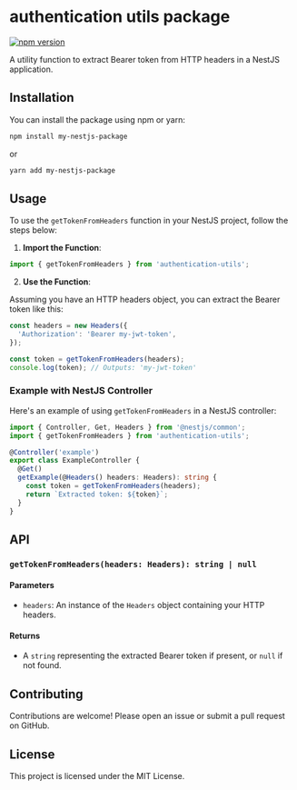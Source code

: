 # authentication utils package

[![npm version](https://badge.fury.io/js/my-nestjs-package.svg)](https://badge.fury.io/js/my-nestjs-package)

A utility function to extract Bearer token from HTTP headers in a NestJS application.

## Installation

You can install the package using npm or yarn:

```sh
npm install my-nestjs-package
```

or

```sh
yarn add my-nestjs-package
```

## Usage

To use the `getTokenFromHeaders` function in your NestJS project, follow the steps below:

1. **Import the Function**:

```typescript
import { getTokenFromHeaders } from 'authentication-utils';
```

2. **Use the Function**:

Assuming you have an HTTP headers object, you can extract the Bearer token like this:

```typescript
const headers = new Headers({
  'Authorization': 'Bearer my-jwt-token',
});

const token = getTokenFromHeaders(headers);
console.log(token); // Outputs: 'my-jwt-token'
```

### Example with NestJS Controller

Here's an example of using `getTokenFromHeaders` in a NestJS controller:

```typescript
import { Controller, Get, Headers } from '@nestjs/common';
import { getTokenFromHeaders } from 'authentication-utils';

@Controller('example')
export class ExampleController {
  @Get()
  getExample(@Headers() headers: Headers): string {
    const token = getTokenFromHeaders(headers);
    return `Extracted token: ${token}`;
  }
}
```

## API

### `getTokenFromHeaders(headers: Headers): string | null`

#### Parameters
- `headers`: An instance of the `Headers` object containing your HTTP headers.

#### Returns
- A `string` representing the extracted Bearer token if present, or `null` if not found.

## Contributing

Contributions are welcome! Please open an issue or submit a pull request on GitHub.

## License

This project is licensed under the MIT License.